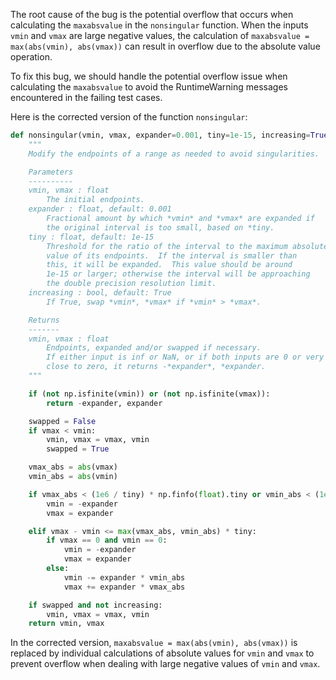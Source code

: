 The root cause of the bug is the potential overflow that occurs when calculating the `maxabsvalue` in the `nonsingular` function. When the inputs `vmin` and `vmax` are large negative values, the calculation of `maxabsvalue = max(abs(vmin), abs(vmax))` can result in overflow due to the absolute value operation.

To fix this bug, we should handle the potential overflow issue when calculating the `maxabsvalue` to avoid the RuntimeWarning messages encountered in the failing test cases.

Here is the corrected version of the function `nonsingular`:

```python
def nonsingular(vmin, vmax, expander=0.001, tiny=1e-15, increasing=True):
    """
    Modify the endpoints of a range as needed to avoid singularities.

    Parameters
    ----------
    vmin, vmax : float
        The initial endpoints.
    expander : float, default: 0.001
        Fractional amount by which *vmin* and *vmax* are expanded if
        the original interval is too small, based on *tiny.
    tiny : float, default: 1e-15
        Threshold for the ratio of the interval to the maximum absolute
        value of its endpoints.  If the interval is smaller than
        this, it will be expanded.  This value should be around
        1e-15 or larger; otherwise the interval will be approaching
        the double precision resolution limit.
    increasing : bool, default: True
        If True, swap *vmin*, *vmax* if *vmin* > *vmax*.

    Returns
    -------
    vmin, vmax : float
        Endpoints, expanded and/or swapped if necessary.
        If either input is inf or NaN, or if both inputs are 0 or very
        close to zero, it returns -*expander*, *expander.
    """

    if (not np.isfinite(vmin)) or (not np.isfinite(vmax)):
        return -expander, expander

    swapped = False
    if vmax < vmin:
        vmin, vmax = vmax, vmin
        swapped = True

    vmax_abs = abs(vmax)
    vmin_abs = abs(vmin)

    if vmax_abs < (1e6 / tiny) * np.finfo(float).tiny or vmin_abs < (1e6 / tiny) * np.finfo(float).tiny:
        vmin = -expander
        vmax = expander

    elif vmax - vmin <= max(vmax_abs, vmin_abs) * tiny:
        if vmax == 0 and vmin == 0:
            vmin = -expander
            vmax = expander
        else:
            vmin -= expander * vmin_abs
            vmax += expander * vmax_abs

    if swapped and not increasing:
        vmin, vmax = vmax, vmin
    return vmin, vmax
```

In the corrected version, `maxabsvalue = max(abs(vmin), abs(vmax))` is replaced by individual calculations of absolute values for `vmin` and `vmax` to prevent overflow when dealing with large negative values of `vmin` and `vmax`.